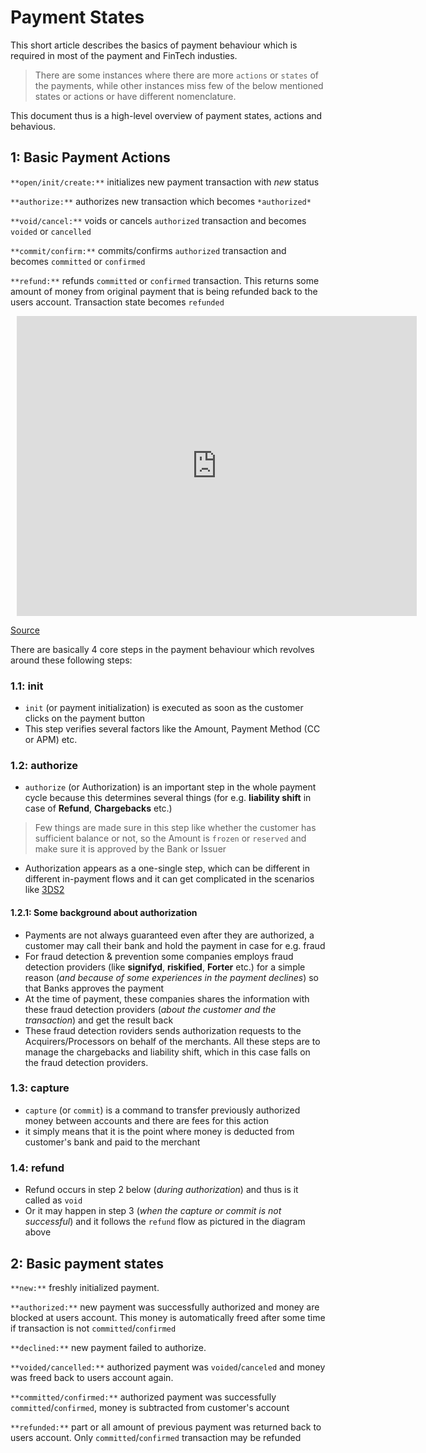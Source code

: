 # Payment States
This short article describes the basics of payment behaviour which is required in most of the payment and FinTech industies. 

>There are some instances where there are more `actions` or `states` of the payments, while other instances miss few of the below mentioned states or actions or have different nomenclature.

This document thus is a high-level overview of payment states, actions and behavious.

## 1: Basic Payment Actions

`**open/init/create:**` initializes new payment transaction with *new* status

`**authorize:**` authorizes new transaction which becomes `*authorized*`

`**void/cancel:**` voids or cancels `authorized` transaction and becomes `voided` or `cancelled`

`**commit/confirm:**` commits/confirms `authorized` transaction and becomes `committed` or `confirmed`

`**refund:**` refunds `committed` or `confirmed` transaction. This returns some amount of money from original payment that is being refunded back to the users account. Transaction state becomes `refunded`

<div style="width: 640px; height: 480px; margin: 10px; position: relative;"><iframe allowfullscreen frameborder="0" style="width:640px; height:480px" src="https://www.lucidchart.com/documents/embeddedchart/538ea242-7d41-4b2f-9f9a-e81b8eb080be" id="53b9bqHM5zuH"></iframe></div>

[Source](https://www.lucidchart.com/documents/edit/24a4c87c-c640-4c16-8de4-16fc00571ef8)

There are basically 4 core steps in the payment behaviour which revolves around these following steps:

### 1.1: init
- `init` (or payment initialization) is executed as soon as the customer clicks on the payment button
- This step verifies several factors like the Amount, Payment Method (CC or APM) etc.

### 1.2: authorize
- `authorize` (or Authorization) is an important step in the whole payment cycle because this determines several things (for e.g. **liability shift** in case of **Refund**, **Chargebacks** etc.)
>Few things are made sure in this step like whether the customer has sufficient balance or not, so the Amount is `frozen` or `reserved` and  make sure it is approved by the Bank or Issuer
- Authorization appears as a one-single step, which can be different in different in-payment flows and it can get complicated in the scenarios like [3DS2](https://prashantnagle.github.io/3DS2/)

#### 1.2.1: Some background about authorization
- Payments are not always guaranteed even after they are authorized, a customer may call their bank and hold the payment in case for e.g. fraud
- For fraud detection & prevention some companies employs fraud detection providers (like **signifyd**, **riskified**, **Forter** etc.) for a simple reason (*and because of some experiences in the payment declines*) so that Banks approves the payment
- At the time of payment, these companies shares the information with these fraud detection providers (*about the customer and the transaction*) and get the result back
- These fraud detection roviders sends authorization requests to the Acquirers/Processors on behalf of the merchants. All these steps are to manage the chargebacks and liability shift, which in this case falls on the fraud detection providers. 

### 1.3: capture
- `capture` (or `commit`) is a command to transfer previously authorized money between accounts and there are fees for this action
- it simply means that it is the point where money is deducted from customer's bank and paid to the merchant

### 1.4: refund
- Refund occurs in step 2 below (*during authorization*) and thus is it called as `void`
- Or it may happen in step 3 (*when the capture or commit is not successful*) and it follows the `refund` flow as pictured in the diagram above

## 2: Basic payment states

`**new:**` freshly initialized payment.

`**authorized:**` new payment was successfully authorized and money are blocked at users account. This money is automatically freed after some time if transaction is not `committed`/`confirmed`

`**declined:**`  new payment failed to authorize.

`**voided/cancelled:**` authorized payment was `voided`/`canceled` and money was freed back to users account again.

`**committed/confirmed:**` authorized payment was successfully `committed`/`confirmed`, money is subtracted from customer's account

`**refunded:**` part or all amount of previous payment was returned back to users account. Only `committed`/`confirmed` transaction may be refunded
